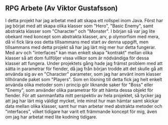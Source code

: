 ## RPG Arbete (Av Viktor Gustafsson)
I detta projekt har jag arbetat med att skapa ett rollspel inom Java.
Först har jag börjat med att skapa olika klasser som "Hero", "Basic Enemy", samt abstrakta klasser som "Character" och "Monster".
I början så var jag lite obekant med koncept som abstrakta klasser, arv, p
olymorfism med mera, då vi fick lära oss detta tillsammans med start av denna uppgift, men tillsammans med detta projekt så har jag lärt mig mer hur detta fungerar. Med arv och "interfaces" kan man enkelt skapa "kontrakt" 
mellan olika klasser så att dom fullföljer vissa villkor som är nödvändiga för dessa klasser att fungera.
Under projektets gång hade jag främst problem med att sätta in parametrar för fiender, då jag från början trodde att det skulle gå att använda sig av en "Character" parameter,
 som jag har använt inom klasser tillhörande paket som "Players". Som en lösning till detta fick jag helt enkelt använda olika metoder som i princip gör liknande saker för "Boss" eller "Enemy", som
använder olika parametrar för att hämta dessa objekt för fiender. För att sammanfatta mitt perspektiv av hela projektet,
 så tycker jag att jag har lärt mig väldigt mycket, inte minst hur man hämtar samt skickar data mellan olika klasser, 
samt hur man arbetar med abstrakta metoder och "interfaces", vilket tidigare har varit ett främmande koncept för mig, även om jag har arbetat med lite kodning tidigare.
